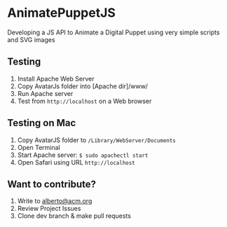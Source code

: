 # AnimatePuppetJS
Developing a JS API to Animate a Digital Puppet using very simple scripts and SVG images

## Testing
1. Install Apache Web Server
2. Copy AvatarJs folder into [Apache dir]/www/
3. Run Apache server
4. Test from `http://localhost` on a Web browser

## Testing on Mac
1. Copy AvatarJS folder to `/Library/WebServer/Documents`
2. Open Terminal
3. Start Apache server: `$ sudo apachectl start`
4. Open Safari using URL `http://localhost`

## Want to contribute?
1. Write to alberto@acm.org
2. Review Project Issues
3. Clone dev branch & make pull requests
